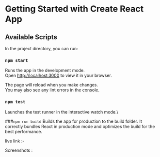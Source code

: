 # Getting Started with Create React App


## Available Scripts

In the project directory, you can run:

### `npm start`

Runs the app in the development mode.\
Open [http://localhost:3000](http://localhost:3000) to view it in your browser.

The page will reload when you make changes.\
You may also see any lint errors in the console.

### `npm test`

Launches the test runner in the interactive watch mode.\


###`npm run build`
Builds the app for production to the build folder.
It correctly bundles React in production mode and optimizes the build for the best performance.

live link :- 

Screenshots :
